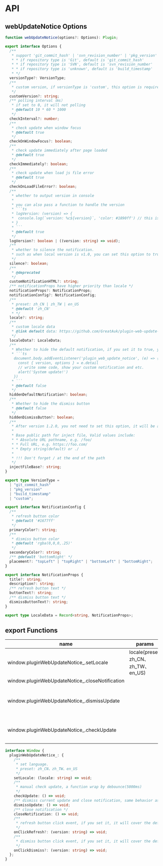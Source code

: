 # API

## webUpdateNotice Options

````ts
function webUpdateNotice(options?: Options): Plugin;

export interface Options {
  /**
   * support 'git_commit_hash' | 'svn_revision_number' | 'pkg_version' | 'build_timestamp' | 'custom'
   * * if repository type is 'Git', default is 'git_commit_hash'
   * * if repository type is 'SVN', default is 'svn_revision_number'
   * * if repository type is 'unknown', default is 'build_timestamp'
   * */
  versionType?: VersionType;
  /**
   * custom version, if versionType is 'custom', this option is required
   */
  customVersion?: string;
  /** polling interval（ms）
   * if set to 0, it will not polling
   * @default 10 * 60 * 1000
   */
  checkInterval?: number;
  /**
   * check update when window focus
   * @default true
   */
  checkOnWindowFocus?: boolean;
  /**
   * check update immediately after page loaded
   * @default true
   */
  checkImmediately?: boolean;
  /**
   * check update when load js file error
   * @default true
   */
  checkOnLoadFileError?: boolean;
  /**
   * whether to output version in console
   *
   * you can also pass a function to handle the version
   * ```ts
   * logVersion: (version) => {
   *  console.log(`version: %c${version}`, 'color: #1890ff') // this is the default behavior
   * }
   * ```
   * @default true
   */
  logVersion?: boolean | ((version: string) => void);
  /**
   * whether to silence the notification.
   * such as when local version is v1.0, you can set this option to true and build a new version v1.0.1, then the notification will not show
   */
  silence?: boolean;
  /**
   * @deprecated
   */
  customNotificationHTML?: string;
  /** notificationProps have higher priority than locale */
  notificationProps?: NotificationProps;
  notificationConfig?: NotificationConfig;
  /**
   * preset: zh_CN | zh_TW | en_US
   * @default 'zh_CN'
   * */
  locale?: string;
  /**
   * custom locale data
   * @link default data: https://github.com/GreatAuk/plugin-web-update-notification/blob/master/packages/core/src/locale.ts
   */
  localeData?: LocaleData;
  /**
   * Whether to hide the default notification, if you set it to true, you need to custom behavior by yourself
   * ```ts
    document.body.addEventListener('plugin_web_update_notice', (e) => {
      const { version, options } = e.detail
      // write some code, show your custom notification and etc.
      alert('System update!')
    })
   * ```
   * @default false
   */
  hiddenDefaultNotification?: boolean;
  /**
   * Whether to hide the dismiss button
   * @default false
   */
  hiddenDismissButton?: boolean;
  /**
   * After version 1.2.0, you not need to set this option, it will be automatically detected from the base of vite config、publicPath of webpack config or publicPath of umi config
   *
   * Base public path for inject file, Valid values include:
   * * Absolute URL pathname, e.g. /foo/
   * * Full URL, e.g. https://foo.com/
   * * Empty string(default) or ./
   *
   * !!! Don't forget / at the end of the path
   */
  injectFileBase?: string;
}

export type VersionType =
  | "git_commit_hash"
  | "pkg_version"
  | "build_timestamp"
  | "custom";

export interface NotificationConfig {
  /**
   * refresh button color
   * @default '#1677ff'
   */
  primaryColor?: string;
  /**
   * dismiss button color
   * @default 'rgba(0,0,0,.25)'
   */
  secondaryColor?: string;
  /** @default 'bottomRight' */
  placement?: "topLeft" | "topRight" | "bottomLeft" | "bottomRight";
}

export interface NotificationProps {
  title?: string;
  description?: string;
  /** refresh button text */
  buttonText?: string;
  /** dismiss button text */
  dismissButtonText?: string;
}

export type LocaleData = Record<string, NotificationProps>;
````

## export Functions

| name                                             | params                              | describe                                                                      |
| ------------------------------------------------ | ----------------------------------- | ----------------------------------------------------------------------------- |
| window.pluginWebUpdateNotice\_.setLocale         | locale(preset: zh_CN、zh_TW、en_US) | set locale                                                                    |
| window.pluginWebUpdateNotice\_.closeNotification |                                     | close notification                                                            |
| window.pluginWebUpdateNotice\_.dismissUpdate     |                                     | dismiss current update and close notification,same behavior as dismiss button |
| window.pluginWebUpdateNotice\_.checkUpdate       |                                     | manual check update, a function wrap by debounce(5000ms)                      |

```ts
interface Window {
  pluginWebUpdateNotice_: {
    /**
     * set language.
     * preset: zh_CN、zh_TW、en_US
     */
    setLocale: (locale: string) => void;
    /**
     * manual check update, a function wrap by debounce(5000ms)
     */
    checkUpdate: () => void;
    /** dismiss current update and close notification, same behavior as dismiss the button */
    dismissUpdate: () => void;
    /** close notification */
    closeNotification: () => void;
    /**
     * refresh button click event, if you set it, it will cover the default event (location.reload())
     */
    onClickRefresh?: (version: string) => void;
    /**
     * dismiss button click event, if you set it, it will cover the default event (dismissUpdate())
     */
    onClickDismiss?: (version: string) => void;
  };
}
```
